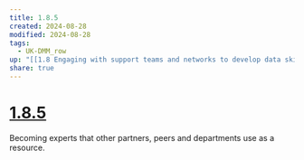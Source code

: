 ```yaml
---
title: 1.8.5
created: 2024-08-28
modified: 2024-08-28
tags:
  - UK-DMM_row
up: "[[1.8 Engaging with support teams and networks to develop data skills]]"
share: true
---
```

# [1.8.5](1.8.5.md)

Becoming experts that other partners, peers and departments use as a resource.
